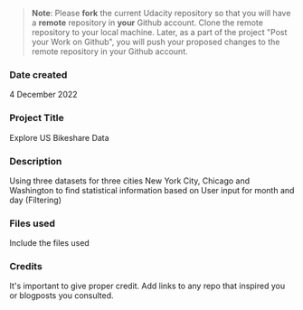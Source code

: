>**Note**: Please **fork** the current Udacity repository so that you will have a **remote** repository in **your** Github account. Clone the remote repository to your local machine. Later, as a part of the project "Post your Work on Github", you will push your proposed changes to the remote repository in your Github account.

### Date created
4 December 2022

### Project Title
Explore US Bikeshare Data

### Description
Using three datasets for three cities New York City, Chicago and Washington to find statistical information based on User input for month and day (Filtering) 

### Files used
Include the files used

### Credits
It's important to give proper credit. Add links to any repo that inspired you or blogposts you consulted.

